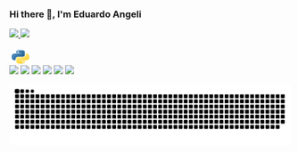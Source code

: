 ### Hi there 👋, I'm Eduardo Angeli

<!--
**angeliedu/angeliedu** is a ✨ _special_ ✨ repository because its `README.md` (this file) appears on your GitHub profile.

Here are some ideas to get you started:

- 🔭 I’m currently working on ...
- 🌱 I’m currently learning ...
- 👯 I’m looking to collaborate on ...
- 🤔 I’m looking for help with ...
- 💬 Ask me about ...
- 📫 How to reach me: ...
- 😄 Pronouns: ...
- ⚡ Fun fact: ...
-->

<div>
  <a href="https://github.com/angeliedu">
  <img height="180em" src="https://github-readme-stats.vercel.app/api?username=angeliedu&show_icons=true&theme=dark&include_all_commits=true&count_private=true"/>
  <img height="180em" src="https://github-readme-stats.vercel.app/api/top-langs/?username=angeliedu&layout=compact&langs_count=7&theme=dark"/>
</div>
  
 
<div style="display: inline_block"><br>
   <img align="center" alt="Rafa-Python" height="30" width="40" src="https://raw.githubusercontent.com/devicons/devicon/master/icons/python/python-original.svg">
</div>
  
<div>
<a href="https://www.linkedin.com/in/eduardo-angeli/" target="_blank"><img src="https://img.shields.io/badge/-LinkedIn-%230077B5?style=for-the-badge&logo=linkedin&logoColor=white" target="_blank"></a> 
<img src="https://img.shields.io/badge/Microsoft_Excel-217346?style=for-the-badge&logo=microsoft-excel&logoColor=white" target="_blank"></a> 
<img src="https://img.shields.io/badge/Microsoft_SQL_Server-CC2927?style=for-the-badge&logo=microsoft-sql-server&logoColor=white" target="_blank"></a> 
<a href = "mailto:eduardofangeli@gmail.com"><img src="https://img.shields.io/badge/Gmail-D14836?style=for-the-badge&logo=gmail&logoColor=white" target="_blank"></a>
<a href = "https://mempool.space/address/bc1q8hje83sdjn79xmxgxnnxfdut8fvfe0f2trwejl"><img src="https://img.shields.io/badge/Bitcoin-000000?style=for-the-badge&logo=bitcoin&logoColor=white" target="_blank"></a>
<a href = "https://www.paypal.com/donate?business=ZTZ3LJH4YVCRJ&no_recurring=0&currency_code=BRL"><img src="https://img.shields.io/badge/PayPal-00457C?style=for-the-badge&logo=paypal&logoColor=white" target="_blank"></a>

</div>
  
  

![Snake animation](https://github.com/angeliedu/angeliedu/blob/main/github-contribution-grid-snake.svg)

